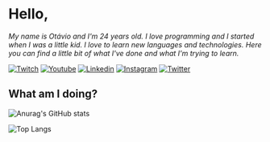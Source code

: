 # Hello,

*My name is Otávio and I'm 24 years old. I love programming and I started when I was a little kid. I love to learn new languages and technologies. Here you can find a little bit of what I've done and what I'm trying to learn.*

[![Twitch](https://img.shields.io/badge/Twitch-9146FF?style=for-the-badge&logo=twitch&logoColor=white)](https://www.twitch.tv/detonagirl)
[![Youtube](https://img.shields.io/badge/YouTube-FF0000?style=for-the-badge&logo=youtube&logoColor=white)](https://www.twitch.tv/detonagirl)
[![Linkedin](https://img.shields.io/badge/LinkedIn-0077B5?style=for-the-badge&logo=linkedin&logoColor=white)](https://www.linkedin.com/in/carvalhomarianat/)
[![Instagram](https://img.shields.io/badge/Instagram-E4405F?style=for-the-badge&logo=instagram&logoColor=white)](https://www.instagram.com/detonagirl/)
[![Twitter](https://img.shields.io/badge/Twitter-1DA1F2?style=for-the-badge&logo=twitter&logoColor=white)](https://twitter.com/detonagirl)

## What am I doing?

![Anurag's GitHub stats](https://github-readme-stats.vercel.app/api?username=atomotavio&show_icons=true&theme=tokyonight&count_private=true&hide_border=true&hide_title=true)

![Top Langs](https://github-readme-stats.vercel.app/api/top-langs/?username=atomotavio&layout=compact&theme=tokyonight&hide_border=true&hide_title=true)


